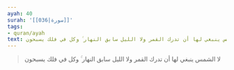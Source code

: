 ```yaml
---
ayah: 40
surah: '[[036|سورة]]'
tags:
- quran/ayah
text: لا الشمس ينبغي لها أن تدرك القمر ولا الليل سابق النهار ۚ وكل في فلك يسبحون
---
```

> لا الشمس ينبغي لها أن تدرك القمر ولا الليل سابق النهار ۚ وكل في فلك يسبحون
